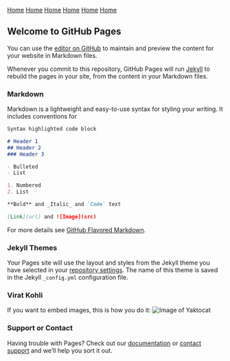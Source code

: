  [Home](https://github.com/sandynick/sandynick.github.io/home.html)   [Home](https://github.com/sandynick/sandynick.github.io/home.html)   [Home](https://github.com/sandynick/sandynick.github.io/home.html)   [Home](https://github.com/sandynick/sandynick.github.io/home.html)    [Home](https://github.com/sandynick/sandynick.github.io/home.html)     [Home](https://github.com/sandynick/sandynick.github.io/home.html) 

## Welcome to GitHub Pages

You can use the [editor on GitHub](https://github.com/sandynick/sandynick.github.io/edit/master/README.md) to maintain and preview the content for your website in Markdown files.

Whenever you commit to this repository, GitHub Pages will run [Jekyll](https://jekyllrb.com/) to rebuild the pages in your site, from the content in your Markdown files.

### Markdown

Markdown is a lightweight and easy-to-use syntax for styling your writing. It includes conventions for

```markdown
Syntax highlighted code block

# Header 1
## Header 2
### Header 3

- Bulleted
- List

1. Numbered
2. List

**Bold** and _Italic_ and `Code` text

[Link](url) and ![Image](src)
```

For more details see [GitHub Flavored Markdown](https://guides.github.com/features/mastering-markdown/).

### Jekyll Themes

Your Pages site will use the layout and styles from the Jekyll theme you have selected in your [repository settings](https://github.com/sandynick/sandynick.github.io/settings). The name of this theme is saved in the Jekyll `_config.yml` configuration file.
 
### Virat Kohli
If you want to embed images, this is how you do it:
![Image of Yaktocat](https://octodex.github.com/images/yaktocat.png)

### Support or Contact

Having trouble with Pages? Check out our [documentation](https://help.github.com/categories/github-pages-basics/) or [contact support](https://github.com/contact) and we’ll help you sort it out.
